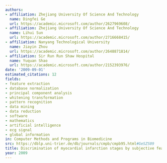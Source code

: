 ```yaml
---
authors:
- affiliation: Zhejiang University Of Science And Technology
  name: Dingfei Ge
  url: https://academic.microsoft.com/author/2627969608/
- affiliation: Zhejiang University Of Science And Technology
  name: Lihui Sun
  url: https://academic.microsoft.com/author/2716668415/
- affiliation: Nanyang Technological University
  name: Jiayin Zhou
  url: https://academic.microsoft.com/author/2648871814/
- affiliation: Sir Run Run Shaw Hospital
  name: Yuquan Shao
  url: https://academic.microsoft.com/author/2152393976/
date: '2009-09-01'
estimated_citations: 12
fields:
- feature extraction
- database normalization
- principal component analysis
- whitening transformation
- pattern recognition
- data mining
- data reduction
- software
- mathematics
- artificial intelligence
- ecg signal
- global information
in: Computer Methods and Programs in Biomedicine
src: https://dblp.uni-trier.de/db/journals/cmpb/cmpb95.html#GeSZS09
title: Discrimination of myocardial infarction stages by subjective feature extraction
year: 2009
---
```

